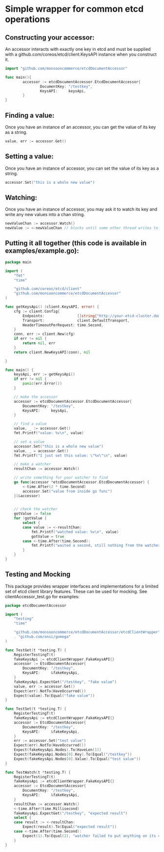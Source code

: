 # Simple wrapper for common etcd operations

## Constructing your accessor:
An accessor interacts with exactly one key in etcd and must be supplied with a github.com/coreos/etcd/client.KeysAPI
instance when you construct it.

```go
import "github.com/monsooncommerce/etcdDocumentAccessor"

func main(){
        accessor := etcdDocumentAccessor.EtcdDocumentAccessor{
                DocumentKey: "/testkey",
                KeysAPI:     keysApi,
        }
}
```

## Finding a value:
Once you have an instance of an accessor, you can get the value of its key as a string.
```go
value, err := accessor.Get()
```

## Setting a value:
Once you have an instance of accessor, you can set the value of its key as a string.
```go
accessor.Set("this is a whole new value")
```

## Watching:
Once you have an instance of accessor, you may ask it to watch its key and write any new values
into a chan string.
```go
newValueChan := accessor.Watch()
newValue := <-newValueChan // blocks until some other thread writes to your etcd key
```

## Putting it all together (this code is available in examples/example.go):
```go
package main

import (
	"fmt"
	"time"

	"github.com/coreos/etcd/client"
	"github.com/monsooncommerce/etcdDocumentAccessor"
)

func getKeysApi() (client.KeysAPI, error) {
	cfg := client.Config{
		Endpoints:               []string{"http://your-etcd-cluster.domain:2379"},
		Transport:               client.DefaultTransport,
		HeaderTimeoutPerRequest: time.Second,
	}
	conn, err := client.New(cfg)
	if err != nil {
		return nil, err
	}
	return client.NewKeysAPI(conn), nil

}

func main() {
	keysApi, err := getKeysApi()
	if err != nil {
		panic(err.Error())
	}

	// make the accessor
	accessor := etcdDocumentAccessor.EtcdDocumentAccessor{
		DocumentKey: "/testkey",
		KeysAPI:     keysApi,
	}

	// find a value
	value, _ := accessor.Get()
	fmt.Printf("value: %v\n", value)

	// set a value
	accessor.Set("this is a whole new value")
	value, _ = accessor.Get()
	fmt.Printf("I just set this value: \"%v\"\n", value)

	// make a watcher
	resultChan := accessor.Watch()

	// write something for your watcher to find
	go func(accessor *etcdDocumentAccessor.EtcdDocumentAccessor) {
		<-time.After(2 * time.Second)
		accessor.Set("value from inside go func")
	}(&accessor)

	
	// check the watcher
	gotValue := false
	for !gotValue {
		select {
		case value := <-resultChan:
			fmt.Printf("watched value: %v\n", value)
			gotValue = true
		case <-time.After(time.Second):
			fmt.Printf("waited a second, still nothing from the watcher\n")
		}
	}
}
```

## Testing and Mocking
This package provides wrapper interfaces and implementations for a limited set of etcd client library features. These
can be used for mocking. See clientAccessor_test.go for examples:
```go
package etcdDocumentAccessor

import (
	"testing"
	"time"

	"github.com/monsooncommerce/etcdDocumentAccessor/etcdClientWrapper"
	. "github.com/onsi/gomega"
)

func TestGet(t *testing.T) {
	RegisterTestingT(t)
	fakeKeysApi := etcdClientWrapper.FakeKeysAPI{}
	accessor := EtcdDocumentAccessor{
		DocumentKey: "/testkey",
		KeysAPI:     &fakeKeysApi,
	}
	fakeKeysApi.ExpectGet("/testkey", "fake value")
	value, err := accessor.Get()
	Expect(err).NotTo(HaveOccurred())
	Expect(value).To(Equal("fake value"))
}

func TestSet(t *testing.T) {
	RegisterTestingT(t)
	fakeKeysApi := etcdClientWrapper.FakeKeysAPI{}
	accessor := EtcdDocumentAccessor{
		DocumentKey: "/testkey",
		KeysAPI:     &fakeKeysApi,
	}
	err := accessor.Set("test value")
	Expect(err).NotTo(HaveOccurred())
	Expect(fakeKeysApi.Nodes).To(HaveLen(1))
	Expect(fakeKeysApi.Nodes[0].Key).To(Equal("/testkey"))
	Expect(fakeKeysApi.Nodes[0].Value).To(Equal("test value"))
}

func TestWatch(t *testing.T) {
	RegisterTestingT(t)
	fakeKeysApi := etcdClientWrapper.FakeKeysAPI{}
	accessor := EtcdDocumentAccessor{
		DocumentKey: "/testkey",
		KeysAPI:     &fakeKeysApi,
	}
	resultChan := accessor.Watch()
	<-time.After(time.Millisecond)
	fakeKeysApi.ExpectGet("/testkey", "expected result")
	select {
	case result := <-resultChan:
		Expect(result).To(Equal("expected result"))
	case <-time.After(time.Second):
		Expect(1).To(Equal(2), "watcher failed to put anything on its channel")
	}
}
```